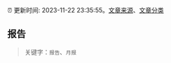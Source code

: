 :alarm_clock: 更新时间: 2023-11-22 23:35:55。[文章来源](/README.md)、[文章分类](/TAGS.md)

## 报告


> 关键字：`报告`、`月报`



